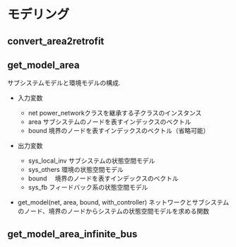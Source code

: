 # モデリング

## convert_area2retrofit



## get_model_area
サブシステムモデルと環境モデルの構成.

- 入力変数
  - net
    power_networkクラスを継承する子クラスのインスタンス
  - area
    サブシステムのノードを表すインデックスのベクトル
  - bound
    境界のノードを表すインデックスのベクトル（省略可能）
- 出力変数
  - sys_local_inv
    サブシステムの状態空間モデル
  - sys_others
    環境の状態空間モデル
  - bound
  　境界のノードを表すインデックスのベクトル
  - sys_fb
    フィードバック系の状態空間モデル

- get_model(net, area, bound, with_controller)
  ネットワークとサブシステムのノード、境界のノードからシステムの状態空間モデルを求める関数


## get_model_area_infinite_bus



